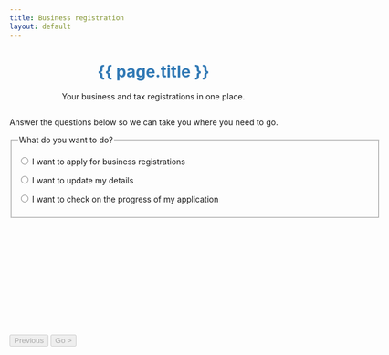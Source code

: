 ```yaml
---
title: Business registration
layout: default
---
```


<h1 id="heading" tabindex="-1" style="text-align: center; color: #3179b5; padding-bottom: 0;">{{ page.title }}</h1>
<p style="text-align: center; margin-bottom: 2em;">Your business and tax registrations in one place.</p>

<div style="width: 650px; margin: 0 auto;">
	<p>Answer the questions below so we can take you where you need to go.</p>
	<div id="sections" style="min-height: 350px;">
		<div id="reg-or-check">
			<fieldset class="custom-controls">
				<legend class="larger has-help">What do you want to do?</legend>
				<div class="grid-row">
					<div class="col11">
						<p>
							<input class="no-margin" type="radio" name="wanttodo" data-dest="regos" id="opt-busreg" />
							<label class="no-margin" for="opt-busreg">I want to apply for business registrations</label>
						</p>
					</div>
				</div>
				<div class="grid-row">
					<div class="col11">
						<p>
							<input class="no-margin" type="radio" data-dest="update-details" name="wanttodo" id="opt-update" />
							<label class="no-margin" for="opt-update">I want to update my details</label>
						</p>
					</div>
				</div>
				<div class="grid-row">
					<div class="col11">
						<p>
							<input class="no-margin" type="radio" data-dest="check-existing" name="wanttodo" id="opt-status" />
							<label class="no-margin" for="opt-status">I want to check on the progress of my application</label>
						</p>
					</div>
				</div>
			</fieldset>
		</div>
		<div id="regos" data-parent="reg-or-check" style="display: none;">
			<fieldset class="custom-controls">
				<legend class="larger has-help">Do you have an Australian Business Number (ABN)?</legend>
				<div class="grid-row">
					<div class="col11">
						<p>
							<input class="no-margin" type="radio" data-dest="no-regs" name="myreg" id="opt-noregs" />
							<label class="no-margin" for="opt-noregs">I don't have any business registrations</label>
						</p>
					</div>
				</div>
				<div class="grid-row">
					<div class="col11">
						<p>
							<input class="no-margin" type="radio" data-dest="have-abn" name="myreg" id="opt-alreadyhave" />
							<label class="no-margin" for="opt-alreadyhave">I have an ABN</label>
						</p>
					</div>
				</div>
				<div class="grid-row">
					<div class="col11">
						<p>
							<input class="no-margin" type="radio" data-dest="inactive-abn" name="myreg" id="opt-inactive" />
							<label class="no-margin" for="opt-inactive">I have an ABN, but it&apos;s inactive</label>
						</p>
					</div>
				</div>
				<div class="grid-row">
					<div class="col11">
						<p>
							<input class="no-margin" type="radio" data-dest="abn-ref" name="myreg" id="opt-reference" />
							<label class="no-margin" for="opt-reference">I have an ABN reference number</label>
						</p>
					</div>
				</div>
				<div class="grid-row">
					<div class="col11">
						<p>
							<input class="no-margin" type="radio" data-dest="no-abn" name="myreg" id="opt-notrequired" />
							<label class="no-margin" for="opt-notrequired">I don't need an ABN, I want to apply for a business name</label>
						</p>
					</div>
				</div>
			</fieldset>
		</div>
		<div id="no-regs" data-parent="regos" style="display: none;">
			<fieldset id="fieldsetAbn" class="col12 custom-controls">
				<legend class="larger">Apply for business registrations</legend>
				<div class="col12 last">
					<p>
						<input id="apply" name="noregs" class="showhide-trigger" data-linkto="register" type="radio">
						<label for="apply">I know which registrations I need, let me choose</label>
					</p>
					<p>
						<input id="helpme" name="noregs" data-linkto="help-me-decide/eligibility" type="radio">
						<label for="helpme">I&apos;m not sure what registrations I need, help me decide</label>
					</p>
				</div>
			</fieldset>
		</div>
		<div id="have-abn" data-parent="regos" style="display: none">
			<fieldset id="fieldsetCompanyAbn" class="custom-controls">
				<legend class="larger">I have an Australian Business Number, and I want to:</legend>
				<div class="grid-row">
					<p>
						<input id="addtaxes" name="haveabn" data-linkto="existing/tax-roles" type="radio" />
						<label for="addtaxes">apply for GST, PAYG withholding or other taxes</label>
					</p>
					<p>
						<input id="applybn" name="haveabn" data-linkto="haveabn-bn" type="radio" />
						<label for="applybn">apply for a business name</label>
					</p>
					<p>
						<input id="applytfn" name="haveabn" data-linkto="haveabn-tfn" type="radio" />
						<label for="applytfn">apply for a business Tax File Number (TFN)</label>
					</p>
					<p>
						<input id="applyauskey" name="haveabn" data-linkto="auskey-new" type="radio" />
						<label for="applyauskey">apply for an administrator AUSkey</label>
					</p>
					<p>
						<input id="helptax" name="haveabn" data-linkto="help-me-decide/eligibility" type="radio" />
						<label for="helptax">I'm not sure which tax registrations I need, help me decide</label>
					</p>
				</div>
			</fieldset>
		</div>
		<div id="inactive-abn" data-parent="regos" style="display: none;">
			<fieldset id="fieldsetInactiveAbn" class="col12 custom-controls">
				<legend class="larger">I want to re-commence my business</legend>
				<div class="col12 last">
					<p>
						<input id="reactivate" name="inactiveabn" class="showhide-trigger" data-linkto="register?type=abn" type="radio">
						<label for="reactivate">with the same legal structure</label>
					</p>
					<p>
						<input id="newabn" name="inactiveabn" data-linkto="register?type=abn" type="radio">
						<label for="newabn">with a different legal structure</label>
					</p>
				</div>
			</fieldset>
		</div>
		<div id="abn-ref" data-parent="regos" style="display: none;">
			<fieldset class="col12 custom-controls">
				<legend class="larger">I have an ABN reference number, and I want to:</legend>
				<div class="col12 last">
					<p>
						<input id="applybn2" name="abnref" class="showhide-trigger" data-linkto="existing/aba-login?dest=../abnref-bn" type="radio">
						<label for="applybn2">apply for a business name</label>
					</p>
				</div>
			</fieldset>
		</div>
		<div id="no-abn" data-parent="regos" style="display: none;">
			<fieldset class="custom-controls">
				<legend class="larger">Why don't you need an ABN?<br>
					<span class="field-note">In most cases, you need an ABN to apply for a business name. You can apply without an ABN if you operate only on Christmas or Cocos Island or you're applying as a joint venture.</span>
				</legend>
				<div class="col12 last">
					<p>
						<input id="applybn3" name="dontneed" data-linkto="cocos-bn" type="radio">
						<label for="applybn3">I operate only on Christmas or Cocos Island</label>
					</p>
					<p>
						<input id="applytfn" name="dontneed" data-linkto="joint-venture-bn" type="radio">
						<label for="applytfn">I'm applying as a joint venture (all partners have an ABN)</label>
					</p>
					<p>
						<input id="needabn" name="dontneed" onclick="$('#btnPrevious').click();" type="radio">
						<label for="needabn">Neither of these apply, take me back</label>
					</p>
				</div>
			</fieldset>
		</div>
		<div id="update-details" data-parent="reg-or-check" style="display: none;">
			<fieldset id="fieldsetUpdate" class="col12 custom-controls">
				<legend class="larger">I want to update my details with:</legend>
				<div class="col12 last">
					<p>
						<input id="update-abn" name="reg-update" class="showhide-trigger" data-dest="abn-update" type="radio">
						<label for="update-abn">Australian Business Register (ABR)<br><span class="field-note">Update details associated with your ABN registration.</span></label>
					</p>
					<p>
						<input id="update-asic" name="reg-update" data-linkto="existing/aba-login?dest=../update-asic" type="radio">
						<label for="update-asic">Australian Securities and Investments Commission (ASIC)<br><span class="field-note">Update details associated with your company or business names.</span></label>
					</p>
					<p>
						<input id="update-ato" name="reg-update" data-linkto="existing/aba-login?dest=../update-ato" type="radio">
						<label for="update-ato">Australian Taxation Office (ATO)<br><span class="field-note">Update details associated with your Tax registrations.</span></label>
					</p>
					<p>
						<input id="apply-for-auskey" name="reg-update" data-linkto="auskey-new" type="radio">
						<label for="apply-for-auskey">I don't have an AUSkey, I want to apply for one<br><span class="field-note">You need Governement credentials, such as an AUSkey to be able to review and make changes to your business registrations.</span></label>
					</p>
				</div>
			</fieldset>
		</div>
		<div id="abn-update" data-parent="update-details" style="display: none;">
			<fieldset class="col12 custom-controls">
				<legend class="larger">I want to:</legend>
				<div class="col12 last">
					<p>
						<input id="updateabn1" name="updateabn" class="showhide-trigger" data-linkto="existing/aba-login?dest=../update-abn" type="radio">
						<label for="updateabn1">update my ABN details</label>
					</p>
				</div>
				<div class="col12 last">
					<p>
						<input id="updateabn2" name="updateabn" class="showhide-trigger" data-linkto="existing/aba-login?dest=../cancel-abn" type="radio">
						<label for="updateabn2">cancel my ABN</label>
					</p>
				</div>
				<div class="col12 last">
					<p>
						<input id="updateabn3" name="updateabn" data-linkto="auskey-new" type="radio">
						<label for="updateabn3">I don't have an AUSkey, I want to apply for one<br><span class="field-note">You need Governement credentials, such as an AUSkey to be able to review and make changes to your business registrations.</span></label>
					</p>
				</div>
			</fieldset>
		</div>
		<div id="check-existing" data-parent="reg-or-check" style="display: none;">
			<fieldset class="col12 custom-controls">
				<legend class="larger">I want to check on the progress of my:</legend>
				<div class="col12 last">
					<p>
						<input id="check1" name="checkexisting" data-linkto="existing/b2c-login.html?dest=dashboard-b2c" type="radio">
						<label for="check1">new business registrations</label>
					</p>
					<p>
						<input id="check2" name="checkexisting" data-linkto="existing/aba-login.html?dest=dashboard" type="radio">
						<label for="check2">additional tax registrations</label>
					</p>
					<p>
						<input id="check3" name="checkexisting" data-linkto="existing/b2c-login.html?dest=dashboard-b2c" type="radio">
						<label for="check3">administrator AUSkey application</label>
					</p>
					<p>
						<input id="check4" name="checkexisting" data-linkto="existing/aba-login.html?dest=dashboard" type="radio">
						<label for="check4">additional AUSkeys application</label>
					</p>
				</div>
			</fieldset>
		</div>
	</div>
		<div class="controls-container">
			<div class="controls-content">
				<button type="button" class="btn" id="btnPrevious" disabled>Previous</button>
				<button type="button" class="btn btn-default" id="btnContinue" disabled>Go &gt;</button>
			</div><!-- controls-content -->
		</div>
</div>

<script src="scripts/jquery-1.11.3.min.js"></script>
<script src="scripts/jquery.collapse.js"></script>
<script src="scripts/jquery-toggleslide.js"></script>

<script type="text/javascript">

	$(document).ready(function () {
		$("input[type=radio]:checked").removeAttr("checked");
		$("input[type=radio]").click(function() {
			if ($(this).attr("data-dest") === undefined && $(this).attr("data-linkto") === undefined) return;
			var dest = $("#" + $(this).attr("data-dest"));
			$("#btnContinue").attr("disabled", true).attr("data-link", "");
			if ($(this).attr("data-dest") !== undefined) {
				$("#sections > div:visible").fadeOut("fast", function() {
					dest.fadeIn('fast');
					$("#btnPrevious").attr("data-backto", dest.attr("data-parent"));
					$("#btnPrevious").attr("disabled", false);
				});
			} else {
				$("#btnContinue").attr("disabled", false);
				$("#btnContinue").attr("data-link", $(this).attr("data-linkto"));
			}
		});
		
		$("#btnPrevious").click(function() {
			var backto = $(this).attr("data-backto");
			var parent = $("#" + backto).attr("data-parent");
			if (parent === undefined)
				parent = "";
			$("#sections > div:visible").fadeOut("fast", function() {
				$("#" + backto).fadeIn('fast');
				$("#btnPrevious").attr("data-backto", parent);
				if (parent == "") {
					$("#btnPrevious").attr("disabled", true);
				}
			});
			$("input[type=radio]:checked").removeAttr("checked");
			$("#btnContinue").attr("disabled", true);
		});
		
		$("#btnContinue").click(function() {
			if ($(this).attr("data-link") !== undefined)
				location.href = $(this).attr("data-link");
		});
		
		
		
	});
	/*
	function reset(callback) {
		$("#regos").fadeOut('fast', callback);
		$("#no-regs, #have-abn, #abn-ref, #no-abn").hide();
		$("#no-regs, #have-abn, #abn-ref, #no-abn").find("input[type=radio]:checked").removeAttr("checked");
		$("#btnContinue").attr("disabled", true);
	} */

</script>
